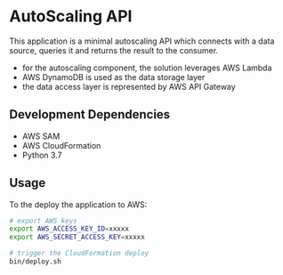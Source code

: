# AutoScaling API
This application is a minimal autoscaling API which connects with a data source, queries it and returns the result to the consumer.

* for the autoscaling component, the solution leverages AWS Lambda
* AWS DynamoDB is used as the data storage layer
* the data access layer is represented by AWS API Gateway

## Development Dependencies
* AWS SAM
* AWS CloudFormation
* Python 3.7

## Usage
To the deploy the application to AWS:
```bash
# export AWS keys
export AWS_ACCESS_KEY_ID=xxxxx
export AWS_SECRET_ACCESS_KEY=xxxxx

# trigger the CloudFormation deploy
bin/deploy.sh
```

